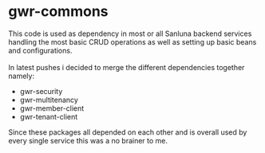 # gwr-commons
This code is used as dependency in most or all Sanluna backend services handling the most basic CRUD operations as well as setting up basic beans and configurations.<br>
<br>
In latest pushes i decided to merge the different dependencies together namely:
* gwr-security
* gwr-multitenancy
* gwr-member-client
* gwr-tenant-client

Since these packages all depended on each other and is overall used by every single service this was a no brainer to me.
